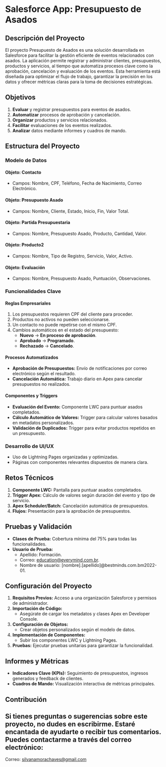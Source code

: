 # Salesforce App: Presupuesto de Asados

## Descripción del Proyecto

El proyecto Presupuesto de Asados es una solución desarrollada en Salesforce para facilitar la gestión eficiente de eventos relacionados con asados. La aplicación permite registrar y administrar clientes, presupuestos, productos y servicios, al tiempo que automatiza procesos clave como la aprobación, cancelación y evaluación de los eventos. Esta herramienta está diseñada para optimizar el flujo de trabajo, garantizar la precisión en los datos y ofrecer métricas claras para la toma de decisiones estratégicas.

## Objetivos

1. **Evaluar** y registrar presupuestos para eventos de asados.
2. **Automatizar** procesos de aprobación y cancelación.
3. **Organizar** productos y servicios relacionados.
4. **Facilitar** evaluaciones de los eventos realizados.
5. **Analizar** datos mediante informes y cuadros de mando.

## Estructura del Proyecto

### Modelo de Datos

#### Objeto: **Contacto**
- Campos: Nombre, CPF, Teléfono, Fecha de Nacimiento, Correo Electrónico.

#### Objeto: **Presupuesto Asado**
- Campos: Nombre, Cliente, Estado, Inicio, Fin, Valor Total.

#### Objeto: **Partida Presupuestaria**
- Campos: Nombre, Presupuesto Asado, Producto, Cantidad, Valor.

#### Objeto: **Producto2**
- Campos: Nombre, Tipo de Registro, Servicio, Valor, Activo.

#### Objeto: **Evaluación**
- Campos: Nombre, Presupuesto Asado, Puntuación, Observaciones.

### Funcionalidades Clave

#### Reglas Empresariales
1. Los presupuestos requieren CPF del cliente para proceder.
2. Productos no activos no pueden seleccionarse.
3. Un contacto no puede repetirse con el mismo CPF.
4. Cambios automáticos en el estado del presupuesto:
   - **Nuevo** → **En proceso de aprobación**.
   - **Aprobado** → **Programado**.
   - **Rechazado** → **Cancelado**.

#### Procesos Automatizados
- **Aprobación de Presupuestos:** Envío de notificaciones por correo electrónico según el resultado.
- **Cancelación Automática:** Trabajo diario en Apex para cancelar presupuestos no realizados.

#### Componentes y Triggers
- **Evaluación del Evento:** Componente LWC para puntuar asados completados.
- **Cálculo Automático de Valores:** Trigger para calcular valores basados en metadatos personalizados.
- **Validación de Duplicados:** Trigger para evitar productos repetidos en un presupuesto.

### Desarrollo de UI/UX
- Uso de Lightning Pages organizadas y optimizadas.
- Páginas con componentes relevantes dispuestos de manera clara.

## Retos Técnicos

1. **Componente LWC:** Pantalla para puntuar asados completados.
2. **Trigger Apex:** Cálculo de valores según duración del evento y tipo de servicio.
3. **Apex Scheduler/Batch:** Cancelación automática de presupuestos.
4. **Flujos:** Presentación para la aprobación de presupuestos.

## Pruebas y Validación

- **Clases de Prueba:** Cobertura mínima del 75% para todas las funcionalidades.
- **Usuario de Prueba:** 
  - Apellido: Formación.
  - Correo: education@everymind.com.br.
  - Nombre de usuario: [nombre].[apellido]@bestminds.com.bm2022-01.

## Configuración del Proyecto

1. **Requisitos Previos:** Acceso a una organización Salesforce y permisos de administrador.
2. **Importación de Código:**
   - Asegúrate de cargar los metadatos y clases Apex en Developer Console.
3. **Configuración de Objetos:** 
   - Crear objetos personalizados según el modelo de datos.
4. **Implementación de Componentes:** 
   - Subir los componentes LWC y Lightning Pages.
5. **Pruebas:** Ejecutar pruebas unitarias para garantizar la funcionalidad.

## Informes y Métricas

- **Indicadores Clave (KPIs):** Seguimiento de presupuestos, ingresos generados y feedback de clientes.
- **Cuadros de Mando:** Visualización interactiva de métricas principales.

## Contribución

Si tienes preguntas o sugerencias sobre este proyecto, no dudes en escribirme. Estaré encantada de ayudarte o recibir tus comentarios. Puedes contactarme a través del correo electrónico:
---



 
Correo: silvanamorachaves@gmail.com


